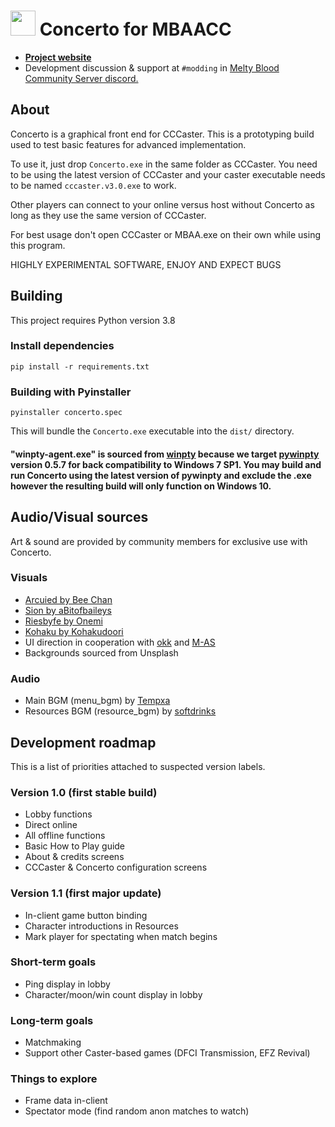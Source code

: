 # <img src="res/concertoicon.png" width="40"> Concerto for MBAACC
* [**Project website**](https://concerto.shib.live)
* Development discussion & support at `#modding` in [Melty Blood Community Server discord.](https://discord.gg/KeuSaJ5My8)

## About

Concerto is a graphical front end for CCCaster. This is a prototyping build used to test basic features for advanced implementation.

To use it, just drop `Concerto.exe` in the same folder as CCCaster. You need to be using the latest version of CCCaster and your caster executable needs to be named `cccaster.v3.0.exe` to work.

Other players can connect to your online versus host without Concerto as long as they use the same version of CCCaster.

For best usage don't open CCCaster or MBAA.exe on their own while using this program.

HIGHLY EXPERIMENTAL SOFTWARE, ENJOY AND EXPECT BUGS

## Building
This project requires Python version 3.8

### Install dependencies
```
pip install -r requirements.txt
```

### Building with Pyinstaller
```
pyinstaller concerto.spec
```
This will bundle the `Concerto.exe` executable into the `dist/` directory.

#### "winpty-agent.exe" is sourced from [winpty](https://github.com/rprichard/winpty) because we target [pywinpty](https://github.com/spyder-ide/pywinpty) version 0.5.7 for back compatibility to Windows 7 SP1. You may build and run Concerto using the latest version of pywinpty and exclude the .exe however the resulting build will only function on Windows 10.
## Audio/Visual sources
Art & sound are provided by community members for exclusive use with Concerto.
### Visuals
* [Arcuied by Bee Chan](https://twitter.com/Bee_Sempai/status/1345577709104205826?s=20)
* [Sion by aBitofbaileys](https://www.pixiv.net/en/artworks/90676177)
* [Riesbyfe by Onemi](https://www.pixiv.net/en/artworks/90219044)
* [Kohaku by Kohakudoori](https://www.pixiv.net/en/artworks/83141238)
* UI direction in cooperation with [okk](https://github.com/okkdev) and [M-AS](https://twitter.com/matthewrobo)
* Backgrounds sourced from Unsplash
### Audio
* Main BGM (menu_bgm) by [Tempxa](https://twitter.com/TempxaRK9)
* Resources BGM (resource_bgm) by [softdrinks](https://twitter.com/soffdrinks)

## Development roadmap
This is a list of priorities attached to suspected version labels.

### Version 1.0 (first stable build)
* Lobby functions
* Direct online
* All offline functions
* Basic How to Play guide
* About & credits screens
* CCCaster & Concerto configuration screens

### Version 1.1 (first major update)
* In-client game button binding
* Character introductions in Resources
* Mark player for spectating when match begins

### Short-term goals
* Ping display in lobby
* Character/moon/win count display in lobby

### Long-term goals
* Matchmaking
* Support other Caster-based games (DFCI Transmission, EFZ Revival)

### Things to explore
* Frame data in-client
* Spectator mode (find random anon matches to watch)
